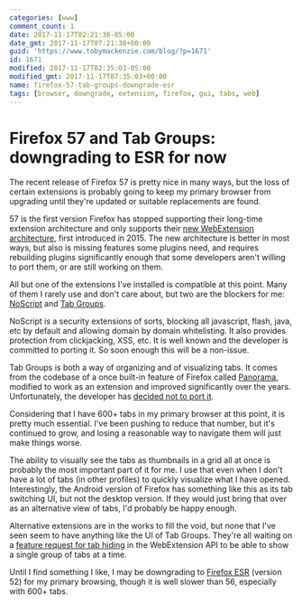 ```yaml
---
categories: [www]
comment_count: 1
date: 2017-11-17T02:21:38-05:00
date_gmt: 2017-11-17T07:21:38+00:00
guid: 'https://www.tobymackenzie.com/blog/?p=1671'
id: 1671
modified: 2017-11-17T02:35:03-05:00
modified_gmt: 2017-11-17T07:35:03+00:00
name: firefox-57-tab-groups-downgrade-esr
tags: [browser, downgrade, extension, firefox, gui, tabs, web]
---
```


Firefox 57 and Tab Groups: downgrading to ESR for now
=====================================================

The recent release of Firefox 57 is pretty nice in many ways, but the loss of certain extensions is probably going to keep my primary browser from upgrading until they're updated or suitable replacements are found.

<!--more-->

57 is the first version Firefox has stopped supporting their long-time extension architecture and only supports their [new WebExtension architecture](https://blog.mozilla.org/addons/2015/08/21/the-future-of-developing-firefox-add-ons/), first introduced in 2015.  The new architecture is better in most ways, but also is missing features some plugins need, and requires rebuilding plugins significantly enough that some developers aren't willing to port them, or are still working on them.

All but one of the extensions I've installed is compatible at this point.  Many of them I rarely use and don't care about, but two are the blockers for me: [NoScript](https://noscript.net/) and [Tab Groups](https://addons.mozilla.org/en-US/firefox/addon/tab-groups-panorama/).

NoScript is a security extensions of sorts, blocking all javascript, flash, java, etc by default and allowing domain by domain whitelisting.  It also provides protection from clickjacking, XSS, etc.  It is well known and the developer is committed to porting it.  So soon enough this will be a non-issue.

Tab Groups is both a way of organizing and of visualizing tabs.  It comes from the codebase of a once built-in feature of Firefox called [Panorama](http://www.azarask.in/blog/post/designing-tab-candy/), modified to work as an extension and improved significantly over the years.  Unfortunately, the developer has [decided not to port it](https://web.archive.org/web/20170914192149/http://fasezero.com/).

Considering that I have 600+ tabs in my primary browser at this point, it is pretty much essential.  I've been pushing to reduce that number, but it's continued to grow, and losing a reasonable way to navigate them will just make things worse.

The ability to visually see the tabs as thumbnails in a grid all at once is probably the most important part of it for me.  I use that even when I don't have a lot of tabs (in other profiles) to quickly visualize what I have opened.  Interestingly, the Android version of Firefox has something like this as its tab switching UI, but not the desktop version.  If they would just bring that over as an alternative view of tabs, I'd probably be happy enough.

Alternative extensions are in the works to fill the void, but none that I've seen seem to have anything like the UI of Tab Groups.  They're all waiting on a [feature request for tab hiding](https://bugzilla.mozilla.org/show_bug.cgi?id=1384515) in the WebExtension API to be able to show a single group of tabs at a time.

Until I find something I like, I may be downgrading to [Firefox ESR](https://www.mozilla.org/en-US/firefox/organizations/) (version 52) for my primary browsing, though it is well slower than 56, especially with 600+ tabs.
